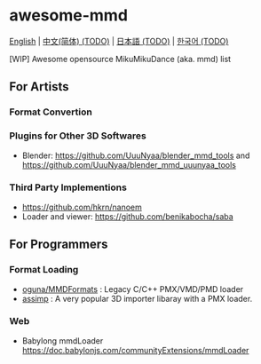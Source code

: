 # awesome-mmd
[English](README.md) | [中文(简体) (TODO)](README.zh-Hans.md) | [日本語 (TODO)](README.ja.md) | [한국어 (TODO)](README.ko.md)

[WIP] Awesome opensource MikuMikuDance (aka. mmd) list

## For Artists
### Format Convertion

### Plugins for Other 3D Softwares
- Blender: https://github.com/UuuNyaa/blender_mmd_tools and https://github.com/UuuNyaa/blender_mmd_uuunyaa_tools

### Third Party Implementions
- https://github.com/hkrn/nanoem
- Loader and viewer: https://github.com/benikabocha/saba


## For Programmers
### Format Loading
- [oguna/MMDFormats](https://github.com/oguna/MMDFormats) : Legacy C/C++ PMX/VMD/PMD loader
- [assimp](https://github.com/assimp/assimp) : A very popular 3D importer libaray with a PMX loader.

### Web
- Babylong mmdLoader https://doc.babylonjs.com/communityExtensions/mmdLoader
